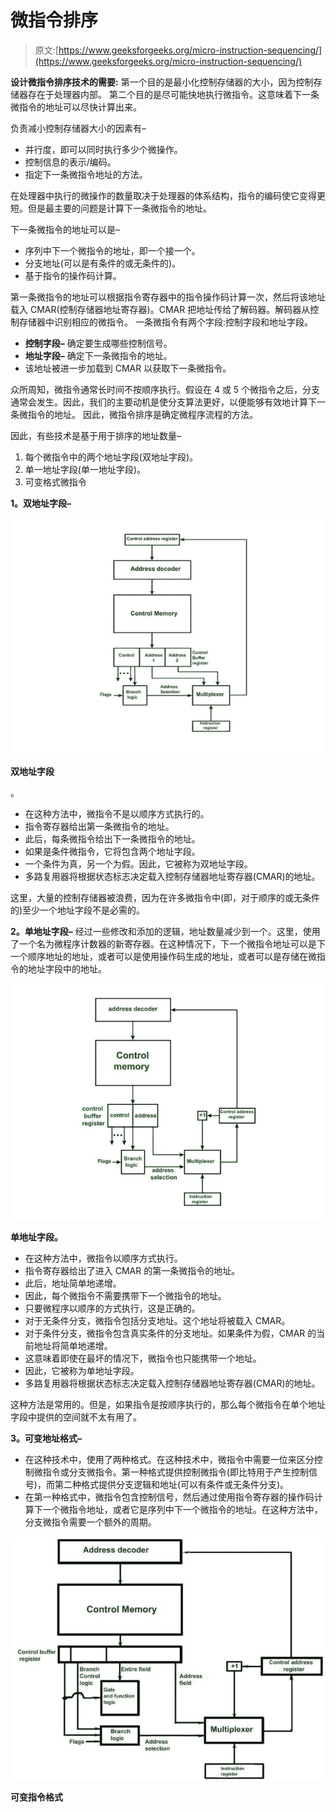 # 微指令排序

> 原文:[https://www.geeksforgeeks.org/micro-instruction-sequencing/](https://www.geeksforgeeks.org/micro-instruction-sequencing/)

**设计微指令排序技术的需要:**
第一个目的是最小化控制存储器的大小，因为控制存储器存在于处理器内部。
第二个目的是尽可能快地执行微指令。这意味着下一条微指令的地址可以尽快计算出来。

负责减小控制存储器大小的因素有–

*   并行度，即可以同时执行多少个微操作。
*   控制信息的表示/编码。
*   指定下一条微指令地址的方法。

在处理器中执行的微操作的数量取决于处理器的体系结构，指令的编码使它变得更短。但是最主要的问题是计算下一条微指令的地址。

下一条微指令的地址可以是–

*   序列中下一个微指令的地址，即一个接一个。
*   分支地址(可以是有条件的或无条件的)。
*   基于指令的操作码计算。

第一条微指令的地址可以根据指令寄存器中的指令操作码计算一次，然后将该地址载入 CMAR(控制存储器地址寄存器)。CMAR 把地址传给了解码器。解码器从控制存储器中识别相应的微指令。
一条微指令有两个字段:控制字段和地址字段。

*   **控制字段–**
    确定要生成哪些控制信号。
*   **地址字段–**
    确定下一条微指令的地址。
*   该地址被进一步加载到 CMAR 以获取下一条微指令。

众所周知，微指令通常长时间不按顺序执行。假设在 4 或 5 个微指令之后，分支通常会发生。因此，我们的主要动机是使分支算法更好，以便能够有效地计算下一条微指令的地址。
因此，微指令排序是确定微程序流程的方法。

因此，有些技术是基于用于排序的地址数量–

1.  每个微指令中的两个地址字段(双地址字段)。
2.  单一地址字段(单一地址字段)。
3.  可变格式微指令

**1。双地址字段–**

![](img/89a2d3ee7cabb5cc80f5e9786779a780.png)

**双地址字段**

。

*   在这种方法中，微指令不是以顺序方式执行的。
*   指令寄存器给出第一条微指令的地址。
*   此后，每条微指令给出下一条微指令的地址。
*   如果是条件微指令，它将包含两个地址字段。
*   一个条件为真，另一个为假。因此，它被称为双地址字段。
*   多路复用器将根据状态标志决定载入控制存储器地址寄存器(CMAR)的地址。

这里，大量的控制存储器被浪费，因为在许多微指令中(即，对于顺序的或无条件的)至少一个地址字段不是必需的。

**2。单地址字段–**
经过一些修改和添加的逻辑，地址数量减少到一个。这里，使用了一个名为微程序计数器的新寄存器。在这种情况下，下一个微指令地址可以是下一个顺序地址的地址，或者可以是使用操作码生成的地址，或者可以是存储在微指令的地址字段中的地址。

![](img/3d209412e9d98322c147e56815ccc25c.png)

**单地址字段。**

*   在这种方法中，微指令以顺序方式执行。
*   指令寄存器给出了进入 CMAR 的第一条微指令的地址。
*   此后，地址简单地递增。
*   因此，每个微指令不需要携带下一个微指令的地址。
*   只要微程序以顺序的方式执行，这是正确的。
*   对于无条件分支，微指令包括分支地址。这个地址将被载入 CMAR。
*   对于条件分支，微指令包含真实条件的分支地址。如果条件为假，CMAR 的当前地址将简单地递增。
*   这意味着即使在最坏的情况下，微指令也只能携带一个地址。
*   因此，它被称为单地址字段。
*   多路复用器将根据状态标志决定载入控制存储器地址寄存器(CMAR)的地址。

这种方法是常用的。但是，如果指令是按顺序执行的，那么每个微指令在单个地址字段中提供的空间就不太有用了。

**3。可变地址格式–**

*   在这种技术中，使用了两种格式。在这种技术中，微指令中需要一位来区分控制微指令或分支微指令。第一种格式提供控制微指令(即比特用于产生控制信号)，而第二种格式提供分支逻辑和地址(可以有条件或无条件分支)。
*   在第一种格式中，微指令包含控制信号，然后通过使用指令寄存器的操作码计算下一个微指令地址，或者它是序列中下一个微指令的地址。在这种方法中，分支微指令需要一个额外的周期。

![](img/dba1e5192318bf47cc26f8442ca42ada.png)

**可变指令格式**
